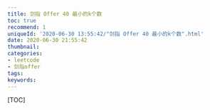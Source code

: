 ```yaml
---
title: 剑指 Offer 40 最小的k个数
toc: true
recommend: 1
uniqueId: '2020-06-30 13:55:42/"剑指 Offer 40 最小的k个数".html'
date: 2020-06-30 21:55:42
thumbnail:
categories:
- leetcode
- 剑指offer
tags:
keywords:
---
```


[TOC]

<!--more-->
